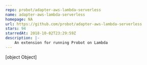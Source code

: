 ```yaml
---
repo: probot/adapter-aws-lambda-serverless
name: adapter-aws-lambda-serverless
homepage: NA
url: https://github.com/probot/adapter-aws-lambda-serverless
stars: 94
starredAt: 2018-10-02T23:29:59Z
description: |-
    An extension for running Probot on Lambda
---
```


[object Object]
